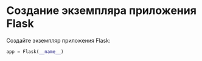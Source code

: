 # Создание экземпляра приложения Flask

Создайте экземпляр приложения Flask:

```python
app = Flask(__name__)
```
